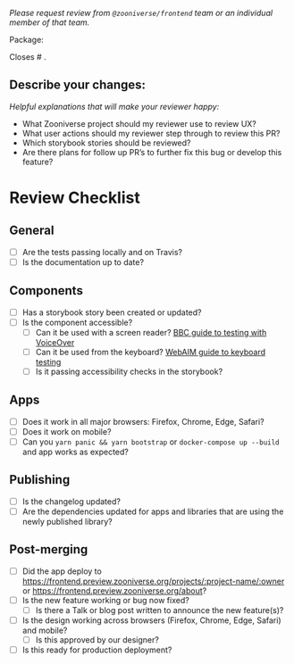 _Please request review from `@zooniverse/frontend` team or an individual member of that team._ 

Package:

Closes # .


## Describe your changes:

<em>Helpful explanations that will make your reviewer happy:</em>
- What Zooniverse project should my reviewer use to review UX?
- What user actions should my reviewer step through to review this PR?
- Which storybook stories should be reviewed?
- Are there plans for follow up PR’s to further fix this bug or develop this feature?


# Review Checklist

## General

- [ ] Are the tests passing locally and on Travis?
- [ ] Is the documentation up to date?

## Components
- [ ] Has a storybook story been created or updated?
- [ ] Is the component accessible? 
  - [ ] Can it be used with a screen reader? [BBC guide to testing with VoiceOver](https://bbc.github.io/accessibility-news-and-you/accessibility-and-testing-with-voiceover-os.html)
  - [ ] Can it be used from the keyboard? [WebAIM guide to keyboard testing](https://webaim.org/techniques/keyboard/#testing)
  - [ ] Is it passing accessibility checks in the storybook?

## Apps

- [ ] Does it work in all major browsers: Firefox, Chrome, Edge, Safari?
- [ ] Does it work on mobile?
- [ ] Can you `yarn panic && yarn bootstrap` or `docker-compose up --build` and app works as expected?

## Publishing

- [ ] Is the changelog updated?
- [ ] Are the dependencies updated for apps and libraries that are using the newly published library?

## Post-merging

- [ ] Did the app deploy to https://frontend.preview.zooniverse.org/projects/:project-name/:owner or https://frontend.preview.zooniverse.org/about?
- [ ] Is the new feature working or bug now fixed?
  - [ ] Is there a Talk or blog post written to announce the new feature(s)?
- [ ] Is the design working across browsers (Firefox, Chrome, Edge, Safari) and mobile?
  - [ ] Is this approved by our designer?
- [ ] Is this ready for production deployment?
